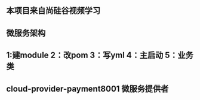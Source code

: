 ## 本项目来自尚硅谷视频学习
## 微服务架构 
## 1:建module 2：改pom 3：写yml 4：主启动 5：业务类
## cloud-provider-payment8001 微服务提供者

